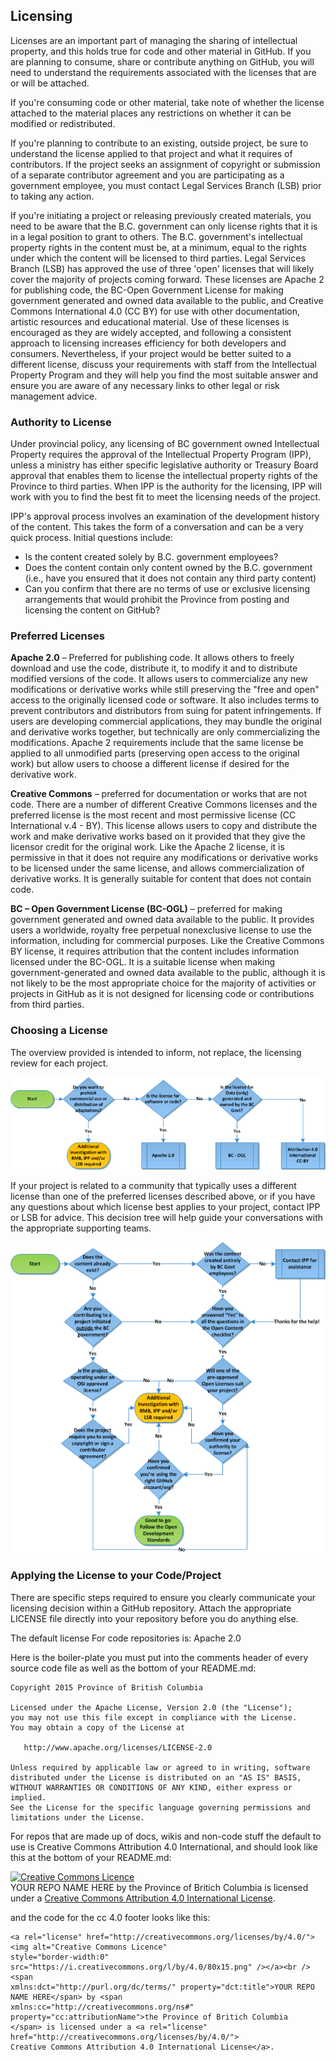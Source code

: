 ## Licensing

Licenses are an important part of managing the sharing of intellectual property, and this holds true for code and other material in GitHub. If you are planning to consume, share or contribute anything on GitHub, you will need to understand the requirements associated with the licenses that are or will be attached.

If you're consuming code or other material, take note of whether the license attached to the material places any restrictions on whether it can be modified or redistributed.

If you're planning to contribute to an existing, outside project, be sure to understand the license applied to that project and what it requires of contributors. If the project seeks an assignment of copyright or submission of a separate contributor agreement and you are participating as a government employee, you must contact Legal Services Branch (LSB) prior to taking any action.

If you're initiating a project or releasing previously created materials, you need to be aware that the B.C. government can only license rights that it is in a legal position to grant to others.  The B.C. government's intellectual property rights in the content must be, at a minimum, equal to the rights under which the content will be licensed to third parties.  Legal Services Branch (LSB) has approved the use of three 'open' licenses that will likely cover the majority of projects coming forward. These licenses are Apache 2 for publishing code, the BC-Open Government License for making government generated and owned data available to the public, and Creative Commons International 4.0 (CC BY) for use with other documentation, artistic resources and educational material. Use of these licenses is encouraged as they are widely accepted, and following a consistent approach to licensing increases efficiency for both developers and consumers. Nevertheless, if your project would be better suited to a different license, discuss your requirements with staff from the Intellectual Property Program and they will help you find the most suitable answer and ensure you are aware of any necessary links to other legal or risk management advice.

### Authority to License

Under provincial policy, any licensing of BC government owned Intellectual Property requires the approval of the Intellectual Property Program (IPP), unless a ministry has either specific legislative authority or Treasury Board approval that enables them to license the intellectual property rights of the Province to third parties.  When IPP is the authority for the licensing, IPP will work with you to find the best fit to meet the licensing needs of the project.

IPP's approval process involves an examination of the development history of the content.  This takes the form of a conversation and can be a very quick process.  Initial questions include:

- Is the content created solely by B.C. government employees?
- Does the content contain only content owned by the B.C. government (i.e., have you ensured that it does not contain any third party content)
- Can you confirm that there are no terms of use or exclusive licensing arrangements that would prohibit the Province from posting and licensing the content on GitHub?



### Preferred Licenses

**Apache 2.0** – Preferred for publishing code. It allows others to freely download and use the code, distribute it, to modify it and to distribute modified versions of the code. It allows users to commercialize any new modifications or derivative works while still preserving the "free and open" access to the originally licensed code or software. It also includes terms to prevent contributors and distributors from suing for patent infringements. If users are developing commercial applications, they may bundle the original and derivative works together, but technically are only commercializing the modifications. Apache 2 requirements include that the same license be applied to all unmodified parts (preserving open access to the original work) but allow users to choose a different license if desired for the derivative work.

**Creative Commons** – preferred for documentation or works that are not code. There are a number of different Creative Commons licenses and the preferred license is the most recent and most permissive license (CC International v.4 - BY). This license allows users to copy and distribute the work and make derivative works based on it provided that they give the licensor credit for the original work. Like the Apache 2 license, it is permissive in that it does not require any modifications or derivative works to be licensed under the same license, and allows commercialization of derivative works. It is generally suitable for content that does not contain code.

**BC – Open Government License (BC-OGL)** – preferred for making government generated and owned data available to the public. It provides users a worldwide, royalty free perpetual nonexclusive license to use the information, including for commercial purposes. Like the Creative Commons BY license, it requires attribution that the content includes information licensed under the BC-OGL. It is a suitable license when making government-generated and owned data available to the public, although it is not likely to be the most appropriate choice for the majority of activities or projects in GitHub as it is not designed for licensing code or contributions from third parties.

### Choosing a License

The overview provided is intended to inform, not replace, the licensing review for each project.  

![Tree](../images/License-Tree.png)

If your project is related to a community that typically uses a different license than one of the preferred licenses described above, or if you have any questions about which license best applies to your project, contact IPP or LSB for advice. This decision tree will help guide your conversations with the appropriate supporting teams.


![Path](../images/GitHub-Ready.png)

### Applying the License to your Code/Project

There are specific steps required to ensure you clearly communicate your licensing decision within a GitHub repository. Attach the appropriate LICENSE file directly into your repository before you do anything else.

The default license For code repositories is: Apache 2.0

Here is the boiler-plate you must put into the comments header of every source code file as well as the bottom of your README.md:

    Copyright 2015 Province of British Columbia

    Licensed under the Apache License, Version 2.0 (the "License");
    you may not use this file except in compliance with the License.
    You may obtain a copy of the License at 

       http://www.apache.org/licenses/LICENSE-2.0

    Unless required by applicable law or agreed to in writing, software
    distributed under the License is distributed on an "AS IS" BASIS,
    WITHOUT WARRANTIES OR CONDITIONS OF ANY KIND, either express or implied.
    See the License for the specific language governing permissions and
    limitations under the License.
   
For repos that are made up of docs, wikis and non-code stuff the default to use is Creative Commons Attribution 4.0 International, and should look like this at the bottom of your README.md:

<a rel="license" href="http://creativecommons.org/licenses/by/4.0/"><img alt="Creative Commons Licence" style="border-width:0" src="https://i.creativecommons.org/l/by/4.0/80x15.png" /></a><br /><span xmlns:dct="http://purl.org/dc/terms/" property="dct:title">YOUR REPO NAME HERE</span> by <span xmlns:cc="http://creativecommons.org/ns#" property="cc:attributionName">the Province of Britich Columbia</span> is licensed under a <a rel="license" href="http://creativecommons.org/licenses/by/4.0/">Creative Commons Attribution 4.0 International License</a>.

and the code for the cc 4.0 footer looks like this:

    <a rel="license" href="http://creativecommons.org/licenses/by/4.0/"><img alt="Creative Commons Licence"
    style="border-width:0" src="https://i.creativecommons.org/l/by/4.0/80x15.png" /></a><br /><span
    xmlns:dct="http://purl.org/dc/terms/" property="dct:title">YOUR REPO NAME HERE</span> by <span
    xmlns:cc="http://creativecommons.org/ns#" property="cc:attributionName">the Province of Britich Columbia
    </span> is licensed under a <a rel="license" href="http://creativecommons.org/licenses/by/4.0/">
    Creative Commons Attribution 4.0 International License</a>.




